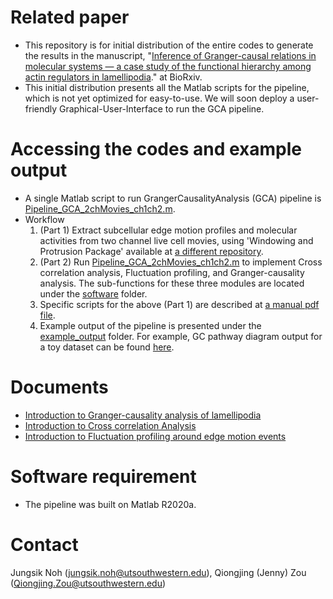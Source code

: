 # Related paper

- This repository is for initial distribution of the entire codes to generate the results in the manuscript, "[Inference of Granger-causal relations in molecular systems — a case study of the functional hierarchy among actin regulators in lamellipodia](https://www.biorxiv.org/content/10.1101/2021.05.21.445144v2)." at BioRxiv.
- This initial distribution presents all the Matlab scripts for the pipeline, which is not yet optimized for easy-to-use. We will soon deploy a user-friendly Graphical-User-Interface to run the GCA pipeline. 


# Accessing the codes and example output

- A single Matlab script to run GrangerCausalityAnalysis (GCA) pipeline is [Pipeline_GCA_2chMovies_ch1ch2.m](software/GrangerCausalityAnalysis/Pipelines/Pipeline_GCA_2chMovies_ch1ch2.m). 
- Workflow
  1. (Part 1) Extract subcellular edge motion profiles and molecular activities from two channel live cell movies, using 'Windowing and Protrusion Package' available at [a different repository](https://github.com/DanuserLab/Windowing-Protrusion).
  2. (Part 2) Run [Pipeline_GCA_2chMovies_ch1ch2.m](software/GrangerCausalityAnalysis/Pipelines/Pipeline_GCA_2chMovies_ch1ch2.m) to implement Cross correlation analysis, Fluctuation profiling, and Granger-causality analysis. The sub-functions for these three modules are located under the [software](software/) folder. 
  3. Specific scripts for the above (Part 1) are described at [a manual pdf file](software/GrangerCausalityAnalysis/Doc/GCA_Pipeline_Manual_fromStartToFinalOutput.pdf).
  4. Example output of the pipeline is presented under the [example_output](example_output/) folder. For example, GC pathway diagram output for a toy dataset can be found [here](example_output/cropped-Tada200526_mDia1cr-mNG_Actin-Halo_downSampBilinear/ML_6by6ct2_plusSeg/MLmovies/GCA_3Variables_LF20fr_PL_GCA_2chMov_ewma0p5_Actin_mDia1cr_lL1wL1tL10). 


# Documents

- [Introduction to Granger-causality analysis of lamellipodia](/software/GrangerCausalityAnalysis/Doc/20210325_GC25min.pdf)
- [Introduction to Cross correlation Analysis](/software/mapDiagnosticsXcorrCurves/doc/readme_mapDDX.pdf)
- [Introduction to Fluctuation profiling around edge motion events](/software/FluctuationProfilingAroundEdgeMotionEvents/doc/readme_FPAEME.pdf)


# Software requirement

- The pipeline was built on Matlab R2020a.


# Contact

Jungsik Noh (jungsik.noh@utsouthwestern.edu), Qiongjing (Jenny) Zou (Qiongjing.Zou@utsouthwestern.edu)
